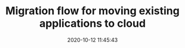 ---
title:  "Migration flow for moving existing applications to cloud"
date:   2020-10-12 11:45:43
categories: [agile]
tags: [agile]	
---